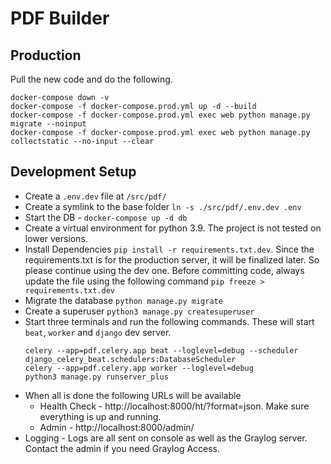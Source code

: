 # PDF Builder

## Production
Pull the new code and do the following.
```shell
docker-compose down -v
docker-compose -f docker-compose.prod.yml up -d --build
docker-compose -f docker-compose.prod.yml exec web python manage.py migrate --noinput
docker-compose -f docker-compose.prod.yml exec web python manage.py collectstatic --no-input --clear
```


## Development Setup
- Create a `.env.dev` file at  `/src/pdf/`
- Create a symlink to the base folder `ln -s ./src/pdf/.env.dev .env`
- Start the DB - `docker-compose up -d db`
- Create a virtual environment for python 3.9. The project is not tested on lower versions.
- Install Dependencies `pip install -r requirements.txt.dev`. Since the requirements.txt is for the production server, it will be finalized later. So please continue using the dev one. Before committing code, always update the file using the following command `pip freeze > requirements.txt.dev`
- Migrate the database `python manage.py migrate`
- Create a superuser `python3 manage.py createsuperuser`
- Start three terminals and run the following commands. These will start `beat`, `worker` and `django` dev server.
    ```shell
    celery --app=pdf.celery.app beat --loglevel=debug --scheduler django_celery_beat.schedulers:DatabaseScheduler
    celery --app=pdf.celery.app worker --loglevel=debug
    python3 manage.py runserver_plus
    ```
- When all is done the following URLs will be available
  - Health Check - http://localhost:8000/ht/?format=json. Make sure everything is up and running.
  - Admin - http://localhost:8000/admin/
- Logging - Logs are all sent on console as well as the Graylog server. Contact the admin if you need Graylog Access.